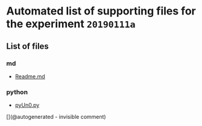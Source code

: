 # Automated list of supporting files for the __experiment `20190111a`__

## List of files

### md

* [Readme.md](/matty/20190111a/Readme.md)


### python

* [pyUn0.py](/matty/20190111a/pyUn0.py)


[](@autogenerated - invisible comment)